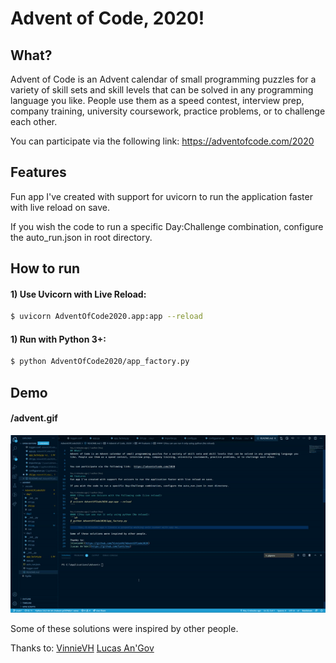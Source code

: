 # Advent of Code, 2020!

## What?
Advent of Code is an Advent calendar of small programming puzzles for a variety of skill sets and skill levels that can be solved in any programming language you like. People use them as a speed contest, interview prep, company training, university coursework, practice problems, or to challenge each other.


You can participate via the following link:  https://adventofcode.com/2020

## Features
Fun app I've created with support for uvicorn to run the application faster with live reload on save.

If you wish the code to run a specific Day:Challenge combination, configure the auto_run.json in root directory.


## How to run
#### 1) Use Uvicorn with Live Reload:
```sh
$ uvicorn AdventOfCode2020.app:app --reload
```

#### 1) Run with Python 3+:
```sh
$ python AdventOfCode2020/app_factory.py
```

## Demo
#### /advent.gif
![](advent.gif)


Some of these solutions were inspired by other people.

Thanks to:
[VinnieVH](https://github.com/VinnieVH/AdventOfCode2020)
[Lucas An'Gov](https://github.com/lantchou)